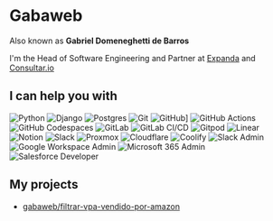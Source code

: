 # Gabaweb

Also known as **Gabriel Domeneghetti de Barros**

I'm the Head of Software Engineering and Partner at [Expanda](https://expanda.com.br) and [Consultar.io](https://consultar.io/)

## I can help you with

![Python](https://img.shields.io/badge/python-3670A0?style=for-the-badge&logo=python&logoColor=ffdd54)
![Django](https://img.shields.io/badge/django-%23092E20.svg?style=for-the-badge&logo=django&logoColor=white)
![Postgres](https://img.shields.io/badge/postgres-%23316192.svg?style=for-the-badge&logo=postgresql&logoColor=white)
![Git](https://img.shields.io/badge/Git-F05032.svg?style=for-the-badge&logo=Git&logoColor=white)
![GitHub](https://img.shields.io/badge/GitHub-181717.svg?style=for-the-badge&logo=GitHub&logoColor=white)]
![GitHub Actions](https://img.shields.io/badge/Actions-181717.svg?style=for-the-badge&logo=GitHub&logoColor=white)
![GitHub Codespaces](https://img.shields.io/badge/Codespaces-181717.svg?style=for-the-badge&logo=GitHub&logoColor=white)
![GitLab](https://img.shields.io/badge/GitLab-FC6D26.svg?style=for-the-badge&logo=GitLab&logoColor=white)
![GitLab CI/CD](https://img.shields.io/badge/CI/CD-FC6D26.svg?style=for-the-badge&logo=GitLab&logoColor=white)
![Gitpod](https://img.shields.io/badge/Gitpod-FFAE33.svg?style=for-the-badge&logo=Gitpod&logoColor=black)
![Linear](https://img.shields.io/badge/Linear-5E6AD2.svg?style=for-the-badge&logo=Linear&logoColor=white)
![Notion](https://img.shields.io/badge/Notion-000000.svg?style=for-the-badge&logo=Notion&logoColor=white)
![Slack](https://img.shields.io/badge/Slack-4A154B.svg?style=for-the-badge&logo=Slack&logoColor=white)
![Proxmox](https://img.shields.io/badge/Proxmox-E57000.svg?style=for-the-badge&logo=Proxmox&logoColor=white)
![Cloudflare](https://img.shields.io/badge/Cloudflare-F38020.svg?style=for-the-badge&logo=Cloudflare&logoColor=white)
![Coolify](https://img.shields.io/badge/Coolify-6366F1?style=for-the-badge)
![Slack Admin](https://img.shields.io/badge/Slack_Admin-4A154B?style=for-the-badge&logo=slack&logoColor=white)
![Google Workspace Admin](https://img.shields.io/badge/Google_Workspace_Admin-4285F4.svg?style=for-the-badge&logo=Google&logoColor=white)
![Microsoft 365 Admin](https://img.shields.io/badge/Microsoft_365_Admin-5E5E5E.svg?style=for-the-badge&logo=Microsoft&logoColor=white)
![Salesforce Developer](https://img.shields.io/badge/Salesforce_Developer-00A1E0.svg?style=for-the-badge&logo=Salesforce&logoColor=white)

## My projects

- [gabaweb/filtrar-vpa-vendido-por-amazon](https://github.com/gabaweb/filtrar-vpa-vendido-por-amazon)
